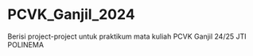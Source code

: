 # PCVK_Ganjil_2024
Berisi project-project untuk praktikum mata kuliah PCVK Ganjil 24/25 JTI POLINEMA
